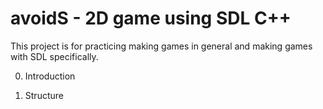 # avoidS - 2D game using SDL C++
This project is for practicing making games in general and making games with SDL specifically.

0. Introduction

1. Structure